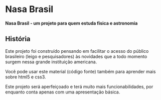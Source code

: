 Nasa Brasil
===========
<p><strong>Nasa Brasil - um projeto para quem estuda fisica e astronomia
</strong></h2>

<h2>História</h2>
<p>Este projeto foi construído pensando em facilitar o acesso do público
brasileiro (leigo e pesquisadores) às novidades que a todo momento
surgem nessa grande instituição americana.</p>
<p>Você pode usar este material (código fonte) também para aprender
mais sobre html5 e css3.</p>
<p>Este projeto será aperfeiçoado e terá muito mais 
funcionabilidades, por enquanto conta apenas com uma apresentação
básica.</p>

